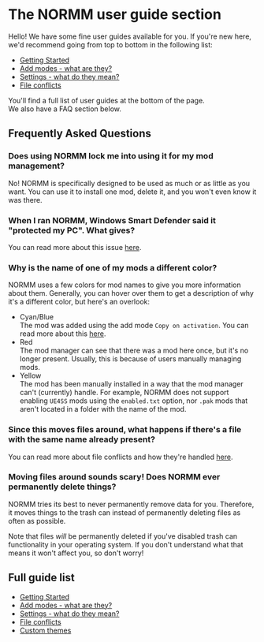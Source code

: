 # The NORMM user guide section
Hello! We have some fine user guides available for you. If you're new here, we'd recommend going from top to bottom in the following list:

* [Getting Started](/docs/getting-started.md)
* [Add modes - what are they?](/docs/add-modes.md)
* [Settings - what do they mean?](/docs/settings.md)
* [File conflicts](/docs/file-conflicts.md)

You'll find a full list of user guides at the bottom of the page.  
We also have a FAQ section below.

## Frequently Asked Questions
### Does using NORMM lock me into using it for my mod management?
No! NORMM is specifically designed to be used as much or as little as you want. You can use it to install one mod, delete it, and you won't even know it was there.

### When I ran NORMM, Windows Smart Defender said it "protected my PC". What gives?
You can read more about this issue [here](/docs/getting-started.md#windows-defender-smartscreen-popup).

### Why is the name of one of my mods a different color?
NORMM uses a few colors for mod names to give you more information about them. Generally, you can hover over them to get a description of why it's a different color, but here's an overlook:
* Cyan/Blue  
    The mod was added using the add mode `Copy on activation`. You can read more about this [here](/docs/add-modes.md).
* Red  
    The mod manager can see that there was a mod here once, but it's no longer present. Usually, this is because of users manually managing mods.
* Yellow  
    The mod has been manually installed in a way that the mod manager can't (currently) handle. For example, NORMM does not support enabling `UE4SS` mods using the `enabled.txt` option, nor `.pak` mods that aren't located in a folder with the name of the mod.

### Since this moves files around, what happens if there's a file with the same name already present?
You can read more about file conflicts and how they're handled [here](/docs/file-conflicts.md).

### Moving files around sounds scary! Does NORMM ever permanently delete things?
NORMM tries its best to never permanently remove data for you. Therefore, it moves things to the trash can instead of permanently deleting files as often as possible.

Note that files _will_ be permanently deleted if you've disabled trash can functionality in your operating system. If you don't understand what that means it won't affect you, so don't worry!

## Full guide list
* [Getting Started](/docs/getting-started.md)
* [Add modes - what are they?](/docs/add-modes.md)
* [Settings - what do they mean?](/docs/settings.md)
* [File conflicts](/docs/file-conflicts.md)
* [Custom themes](/docs/custom-theme.md)
